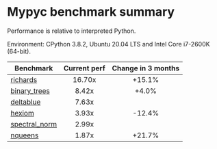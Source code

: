 # Mypyc benchmark summary

Performance is relative to interpreted Python.

Environment: CPython 3.8.2, Ubuntu 20.04 LTS and Intel Core i7-2600K (64-bit).

| Benchmark | Current perf | Change in 3 months |
| --- | :---: | :---: |
| [richards](benchmarks/richards.md) | 16.70x | +15.1% |
| [binary_trees](benchmarks/binary_trees.md) | 8.42x | +4.0% |
| [deltablue](benchmarks/deltablue.md) | 7.63x |  |
| [hexiom](benchmarks/hexiom.md) | 3.93x | -12.4% |
| [spectral_norm](benchmarks/spectral_norm.md) | 2.99x |  |
| [nqueens](benchmarks/nqueens.md) | 1.87x | +21.7% |
